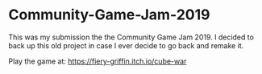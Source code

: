 # Community-Game-Jam-2019
 
This was my submission the the Community Game Jam 2019. I decided to back up this old project in case I ever decide to go back and remake it.  

Play the game at: https://fiery-griffin.itch.io/cube-war